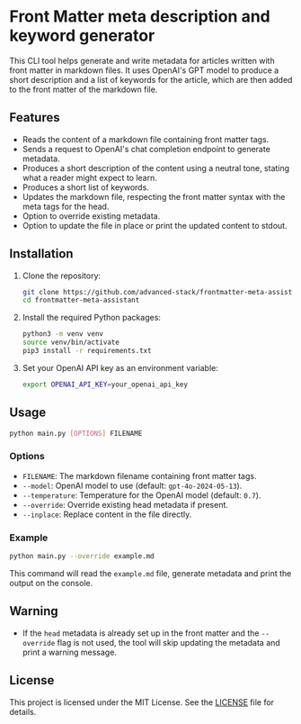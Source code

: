 # Front Matter meta description and keyword generator

This CLI tool helps generate and write metadata for articles written with front matter in markdown files. It uses OpenAI's GPT model to produce a short description and a list of keywords for the article, which are then added to the front matter of the markdown file.

## Features

- Reads the content of a markdown file containing front matter tags.
- Sends a request to OpenAI's chat completion endpoint to generate metadata.
- Produces a short description of the content using a neutral tone, stating what a reader might expect to learn.
- Produces a short list of keywords.
- Updates the markdown file, respecting the front matter syntax with the meta tags for the head.
- Option to override existing metadata.
- Option to update the file in place or print the updated content to stdout.

## Installation

1. Clone the repository:
    ```sh
    git clone https://github.com/advanced-stack/frontmatter-meta-assistant.git
    cd frontmatter-meta-assistant
    ```

2. Install the required Python packages:
    ```sh
    python3 -m venv venv
    source venv/bin/activate
    pip3 install -r requirements.txt
    ```

3. Set your OpenAI API key as an environment variable:
    ```sh
    export OPENAI_API_KEY=your_openai_api_key
    ```

## Usage

```sh
python main.py [OPTIONS] FILENAME
```

### Options

- `FILENAME`: The markdown filename containing front matter tags.
- `--model`: OpenAI model to use (default: `gpt-4o-2024-05-13`).
- `--temperature`: Temperature for the OpenAI model (default: `0.7`).
- `--override`: Override existing head metadata if present.
- `--inplace`: Replace content in the file directly.

### Example

```sh
python main.py --override example.md
```

This command will read the `example.md` file, generate metadata and print the output on the console.

## Warning

- If the `head` metadata is already set up in the front matter and the `--override` flag is not used, the tool will skip updating the metadata and print a warning message.


## License

This project is licensed under the MIT License. See the [LICENSE](LICENSE) file for details.

